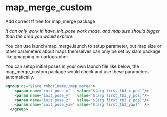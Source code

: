 # map_merge_custom

Add correct tf tree for map_merge package

*It can only work in have_init_pose work mode, and map size should bigger than the area you would explore.*

You can use launch/map_merge.launch to setup parameter, but map size or other parameters about maps themselves can only be set by slam package like gmapping or cartographer.

You can setup initial poses in your own launch file like below, the map_merge_custom package would check and use these parameters automatically.

```xml
<group ns="$(arg robot1name)/map_merge">
    <param name="init_pose_x"   value="$(arg first_tb3_x_pos)"/>
    <param name="init_pose_y"   value="$(arg first_tb3_y_pos)"/>
    <param name="init_pose_z"   value="$(arg first_tb3_z_pos)"/>
    <param name="init_pose_yaw" value="$(arg first_tb3_yaw)"  />
  </group>
```


